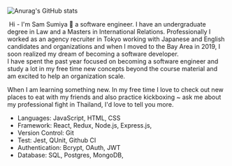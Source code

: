 
![Anurag's GitHub stats](https://github-readme-stats.vercel.app/api?username=samsumiya&show_icons=true&theme=dracula)

<img src="" alt='' >

<p2>
  Hi - I'm Sam Sumiya 👋 a software engineer. I have an undergraduate degree in Law and a Masters in International Relations. Professionally I worked as an agency recruiter in Tokyo working with Japanese and English candidates and organizations and when I moved to the Bay Area in 2019, I soon realized my dream of becoming a software developer.
<br/>
I have spent the past year focused on becoming a software engineer and study a lot in my free time new concepts beyond the course material and am excited to help an organization scale. 
</p2>

When I am learning something new. In my free time I love to check out new places to eat with my friends and also practice kickboxing ~ ask me about my professional fight in Thailand, I'd love to tell you more.

* Languages: JavaScript, HTML, CSS
* Framework: React, Redux, Node.js, Express.js,
* Version Control: Git
* Test: Jest, QUnit, Github CI
* Authentication: Bcrypt, OAuth, JWT
* Database: SQL, Postgres, MongoDB, 

